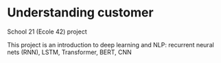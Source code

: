 # Understanding customer
School 21 (Ecole 42) project

This project is an introduction to deep learning and NLP: recurrent neural nets (RNN), LSTM, Transformer, BERT, CNN
